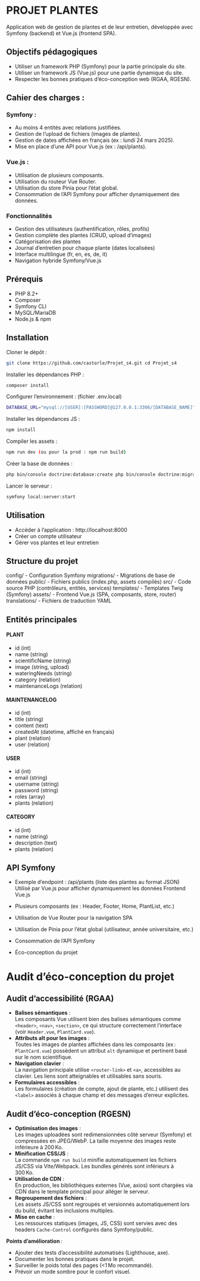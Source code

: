 # PROJET PLANTES

Application web de gestion de plantes et de leur entretien, développée avec Symfony (backend) et Vue.js (frontend SPA).

## Objectifs pédagogiques


- Utiliser un framework PHP (Symfony) pour la partie principale du site.
- Utiliser un framework JS (Vue.js) pour une partie dynamique du site.
- Respecter les bonnes pratiques d’éco-conception web (RGAA, RGESN).

## Cahier des charges :
### Symfony :
- Au moins 4 entités avec relations justifiées.
- Gestion de l’upload de fichiers (images de plantes).
- Gestion de dates affichées en français (ex : lundi 24 mars 2025).
- Mise en place d’une API pour Vue.js (ex : /api/plants).

### Vue.js :
- Utilisation de plusieurs composants.
- Utilisation du routeur Vue Router.
- Utilisation du store Pinia pour l’état global.
- Consommation de l’API Symfony pour afficher dynamiquement des données.

### Fonctionnalités
- Gestion des utilisateurs (authentification, rôles, profils)
- Gestion complète des plantes (CRUD, upload d’images)
- Catégorisation des plantes
- Journal d’entretien pour chaque plante (dates localisées)
- Interface multilingue (fr, en, es, de, it)
- Navigation hybride Symfony/Vue.js

## Prérequis
- PHP 8.2+
- Composer
- Symfony CLI
- MySQL/MariaDB
- Node.js & npm

## Installation
Cloner le dépôt : 
```bash
git clone https://github.com/castorle/Projet_s4.git cd Projet_s4
```

Installer les dépendances PHP : 
```bash
composer install
```

Configurer l’environnement : (fichier .env.local) 
```bash
DATABASE_URL="mysql://[USER]:[PASSWORD]@127.0.0.1:3306/[DATABASE_NAME]"
```

Installer les dépendances JS :
```bash
npm install
```

Compiler les assets :
```bash
npm run dev (ou pour la prod : npm run build)
```

Créer la base de données :
```bash
php bin/console doctrine:database:create php bin/console doctrine:migrations:migrate
```

Lancer le serveur :
```bash
symfony local:server:start
```

## Utilisation
- Accéder à l’application : http://localhost:8000
- Créer un compte utilisateur
- Gérer vos plantes et leur entretien

## Structure du projet

config/ - Configuration Symfony migrations/ - Migrations de base de données public/ - Fichiers publics (index.php, assets compilés) src/ - Code source PHP (contrôleurs, entités, services) templates/ - Templates Twig (Symfony) assets/ - Frontend Vue.js (SPA, composants, store, router) translations/ - Fichiers de traduction YAML

## Entités principales

#### PLANT
- id (int)
- name (string)
- scientificName (string)
- image (string, upload)
- wateringNeeds (string)
- category (relation)
- maintenanceLogs (relation)

#### MAINTENANCELOG
- id (int)
- title (string)
- content (text)
- createdAt (datetime, affiché en français)
- plant (relation)
- user (relation)

#### USER
- id (int)
- email (string)
- username (string)
- password (string)
- roles (array)
- plants (relation)

#### CATEGORY
- id (int)
- name (string)
- description (text)
- plants (relation)

## API Symfony

- Exemple d’endpoint : /api/plants (liste des plantes au format JSON)
Utilisé par Vue.js pour afficher dynamiquement les données
Frontend Vue.js


- Plusieurs composants (ex : Header, Footer, Home, PlantList, etc.)
- Utilisation de Vue Router pour la navigation SPA
- Utilisation de Pinia pour l’état global (utilisateur, année universitaire, etc.)
- Consommation de l’API Symfony
- Éco-conception du projet

# Audit d’éco-conception du projet

## Audit d’accessibilité (RGAA)

- **Balises sémantiques** :  
  Les composants Vue utilisent bien des balises sémantiques comme `<header>`, `<nav>`, `<section>`, ce qui structure correctement l’interface (voir `Header.vue`, `PlantCard.vue`).
- **Attributs alt pour les images** :  
  Toutes les images de plantes affichées dans les composants (ex : `PlantCard.vue`) possèdent un attribut `alt` dynamique et pertinent basé sur le nom scientifique.
- **Navigation clavier** :  
  La navigation principale utilise `<router-link>` et `<a>`, accessibles au clavier. Les liens sont atteignables et utilisables sans souris.
- **Formulaires accessibles** :  
  Les formulaires (création de compte, ajout de plante, etc.) utilisent des `<label>` associés à chaque champ et des messages d’erreur explicites.

## Audit d’éco-conception (RGESN)

- **Optimisation des images** :  
  Les images uploadées sont redimensionnées côté serveur (Symfony) et compressées en JPEG/WebP. La taille moyenne des images reste inférieure à 200 Ko.
- **Minification CSS/JS** :  
  La commande `npm run build` minifie automatiquement les fichiers JS/CSS via Vite/Webpack. Les bundles générés sont inférieurs à 300 Ko.
- **Utilisation de CDN** :  
  En production, les bibliothèques externes (Vue, axios) sont chargées via CDN dans le template principal pour alléger le serveur.
- **Regroupement des fichiers** :  
  Les assets JS/CSS sont regroupés et versionnés automatiquement lors du build, évitant les inclusions multiples.
- **Mise en cache** :  
  Les ressources statiques (images, JS, CSS) sont servies avec des headers `Cache-Control` configurés dans Symfony/public.

**Points d’amélioration** :  
- Ajouter des tests d’accessibilité automatisés (Lighthouse, axe).  
- Documenter les bonnes pratiques dans le projet.  
- Surveiller le poids total des pages (<1 Mo recommandé).  
- Prévoir un mode sombre pour le confort visuel.